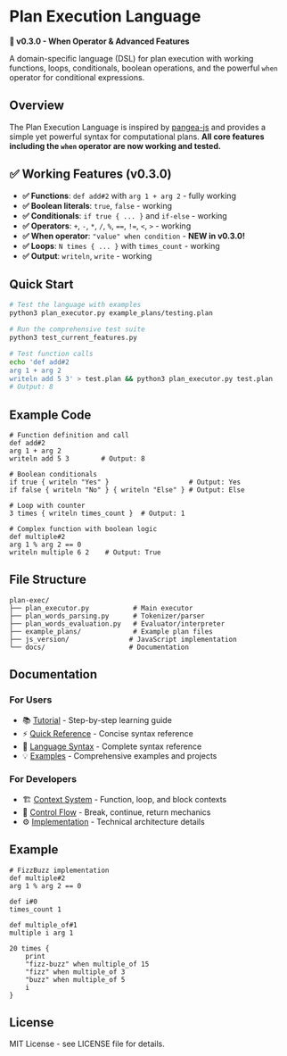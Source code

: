 # Plan Execution Language

**🚀 v0.3.0 - When Operator & Advanced Features**

A domain-specific language (DSL) for plan execution with working functions, loops, conditionals, boolean operations, and the powerful `when` operator for conditional expressions.

## Overview

The Plan Execution Language is inspired by [pangea-js](https://github.com/arkenidar/pangea-js) and provides a simple yet powerful syntax for computational plans. **All core features including the `when` operator are now working and tested.**

## ✅ Working Features (v0.3.0)

- **✅ Functions**: `def add#2` with `arg 1 + arg 2` - fully working
- **✅ Boolean literals**: `true`, `false` - working
- **✅ Conditionals**: `if true { ... }` and `if-else` - working  
- **✅ Operators**: `+`, `-`, `*`, `/`, `%`, `==`, `!=`, `<`, `>` - working
- **✅ When operator**: `"value" when condition` - **NEW in v0.3.0!**
- **✅ Loops**: `N times { ... }` with `times_count` - working
- **✅ Output**: `writeln`, `write` - working

## Quick Start

```bash
# Test the language with examples
python3 plan_executor.py example_plans/testing.plan

# Run the comprehensive test suite
python3 test_current_features.py

# Test function calls
echo 'def add#2
arg 1 + arg 2  
writeln add 5 3' > test.plan && python3 plan_executor.py test.plan
# Output: 8
```

## Example Code

```plaintext
# Function definition and call
def add#2
arg 1 + arg 2
writeln add 5 3        # Output: 8

# Boolean conditionals  
if true { writeln "Yes" }                    # Output: Yes
if false { writeln "No" } { writeln "Else" } # Output: Else

# Loop with counter
3 times { writeln times_count }  # Output: 1

# Complex function with boolean logic
def multiple#2
arg 1 % arg 2 == 0
writeln multiple 6 2    # Output: True
```

## File Structure

```
plan-exec/
├── plan_executor.py           # Main executor
├── plan_words_parsing.py      # Tokenizer/parser
├── plan_words_evaluation.py   # Evaluator/interpreter
├── example_plans/             # Example plan files
├── js_version/               # JavaScript implementation
└── docs/                     # Documentation
```

## Documentation

### For Users

- 📚 [Tutorial](docs/TUTORIAL.md) - Step-by-step learning guide
- ⚡ [Quick Reference](docs/QUICK_REFERENCE.md) - Concise syntax reference
- 📖 [Language Syntax](docs/SYNTAX.md) - Complete syntax reference
- 💡 [Examples](docs/EXAMPLES.md) - Comprehensive examples and projects

### For Developers

- 🏗️ [Context System](docs/CONTEXTS.md) - Function, loop, and block contexts
- 🔄 [Control Flow](docs/CONTROL_FLOW.md) - Break, continue, return mechanics
- ⚙️ [Implementation](docs/IMPLEMENTATION.md) - Technical architecture details

## Example

```plaintext
# FizzBuzz implementation
def multiple#2
arg 1 % arg 2 == 0

def i#0
times_count 1

def multiple_of#1
multiple i arg 1

20 times {
    print
    "fizz-buzz" when multiple_of 15
    "fizz" when multiple_of 3
    "buzz" when multiple_of 5
    i
}
```

## License

MIT License - see LICENSE file for details.
